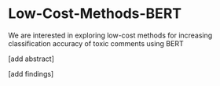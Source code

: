 # Low-Cost-Methods-BERT
We are interested in exploring low-cost methods for increasing classification accuracy of toxic comments using BERT

[add abstract]

[add findings]
